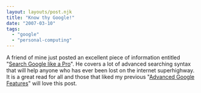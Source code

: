 ```yaml
---
layout: layouts/post.njk
title: "Know thy Google!"
date: "2007-03-10"
tags: 
  - "google"
  - "personal-computing"
---
```


A friend of mine just posted an excellent piece of information entitled "[Search Google like a Pro](http://joefruchey.com/blog/wp-trackback.php?p=536 "Search Google like a Pro by Joe")". He covers a lot of advanced searching syntax that will help anyone who has ever been lost on the internet superhighway. It is a great read for all and those that liked my previous "[Advanced Google Features](../../2006/2006-07-20-advanced-google-features/ "Advanced Google Features")" will love this post.
